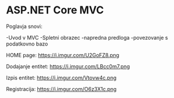 #  ASP.NET Core MVC

Poglavja snovi: 

-Uvod v MVC
-Spletni obrazec
-napredna predloga
-povezovanje s podatkovno bazo


HOME page:
https://i.imgur.com/U2GoFZ8.png

Dodajanje entitet:
https://i.imgur.com/LBcc0m7.png

Izpis entitet:
https://i.imgur.com/Vtovw4c.png

Registracija:
https://i.imgur.com/O6z3X1c.png
